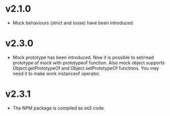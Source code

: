 v2.1.0
===================

  * Mock behaviours (strict and loose) have been introduced.
  
v2.3.0
===================

  * Mock prototype has been introduced. Now it is possible to set/read prototype of mock with prototypeof function.
  Also mock object supports Object.getPrototypeOf and Object.setPrototypeOf functions. You may need it to make work 
  instanceof operator.
  
v2.3.1
===================

  * The NPM package is compiled as es5 code.